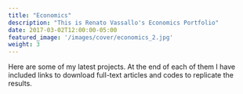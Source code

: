 ```yaml
---
title: "Economics"
description: "This is Renato Vassallo's Economics Portfolio"
date: 2017-03-02T12:00:00-05:00
featured_image: '/images/cover/economics_2.jpg'
weight: 3
---
```

Here are some of my latest projects. At the end of each of them I have included links to download full-text articles and codes to replicate the results.
